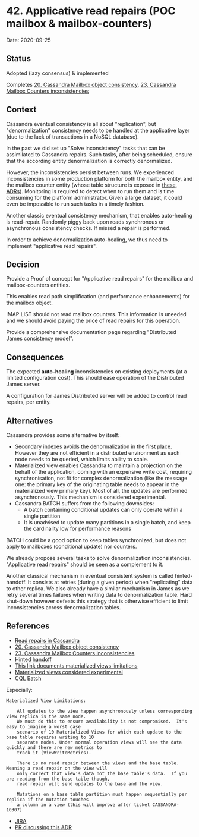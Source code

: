 # 42. Applicative read repairs (POC mailbox & mailbox-counters)

Date: 2020-09-25

## Status

Adopted (lazy consensus) & implemented

Completes [20. Cassandra Mailbox object consistency](0020-cassandra-mailbox-object-consistency.md),
[23. Cassandra Mailbox Counters inconsistencies](0023-cassandra-mailbox-counters-inconsistencies.md)

## Context

Cassandra eventual consistency is all about "replication", but "denormalization" consistency needs
to be handled at the applicative layer (due to the lack of transactions in a NoSQL database).

In the past we did set up "Solve inconsistency" tasks that can be assimilated to Cassandra repairs. Such
tasks, after being scheduled, ensure that the according entity denormalization is correctly denormalized.

However, the inconsistencies persist between runs. We experienced inconsistencies in some production platform
for both the mailbox entity, and the mailbox counter entity (whose table structure is exposed in
[these](0020-cassandra-mailbox-object-consistency.md), [ADRs](0023-cassandra-mailbox-counters-inconsistencies.md)).
Monitoring is required to detect when to run them and is time consuming for the platform administrator.
Given a large dataset, it could even be impossible to run such tasks in a timely fashion.

Another classic eventual consistency mechanism, that enables auto-healing is read-repair. Randomly piggy back upon reads
synchronous or asynchronous consistency checks. If missed a repair is performed.

In order to achieve denormalization auto-healing, we thus need to implement "applicative read repairs".

## Decision

Provide a Proof of concept for "Applicative read repairs" for the mailbox and mailbox-counters entities.

This enables read path simplification (and performance enhancements) for the mailbox object.

IMAP LIST should not read mailbox counters. This information is uneeded and we should avoid paying the
price of read repairs for this operation.

Provide a comprehensive documentation page regarding "Distributed James consistency model".

## Consequences

The expected **auto-healing** inconsistencies on existing deployments (at a limited configuration cost).
This should ease operation of the Distributed James server.

A configuration for James Distributed server will be added to control read repairs, per entity.

## Alternatives

Cassandra provides some alternative by itself:

 - Secondary indexes avoids the denormalization in the first place. However they are not efficient in
 a distributed environment as each node needs to be queried, which limits ability to scale.
 - Materialized view enables Cassandra to maintain a projection on the behalf of the application,
 coming with an expensive write cost, requiring synchronisation, not fit for complex denormalization
 (like the message one: the primary key of the originating table needs to appear in the materialized
 view primary key). Most of all, the updates are performed asynchronously. This mechanism is considered experimental.
 - Cassandra BATCH suffers from the following downsides:
   - A batch containing conditional updates can only operate within a single partition
   - It is unadvised to update many partitions in a single batch, and keep the cardinality low for performance reasons

BATCH could be a good option to keep tables synchronized, but does not apply to mailboxes (conditional update) nor
counters.

We already propose several tasks to solve denormalization inconsistencies. "Applicative read repairs" should be
seen as a complement to it.

Another classical mechanism in eventual consistent system is called hinted-handoff. It consists at retries
(during a given period) when "replicating" data to other replica. We also already have a similar mechanism
in James as we retry several times failures when writing data to denormalization table. Hard shut-down however
defeats this strategy that is otherwise efficient to limit inconsistencies across denormalization tables.

## References

 - [Read repairs in Cassandra](https://cassandra.apache.org/doc/latest/operating/read_repair.html)
 - [20. Cassandra Mailbox object consistency](0020-cassandra-mailbox-object-consistency.md)
 - [23. Cassandra Mailbox Counters inconsistencies](0023-cassandra-mailbox-counters-inconsistencies.md)
 - [Hinted handoff](https://cassandra.apache.org/doc/latest/operating/hints.html)
 - [This link documents materialized views limitations](https://docs.datastax.com/en/dse/6.0/cql/cql/cql_using/knownLimitationsMV.html)
 - [Materialized views considered experimental](https://www.mail-archive.com/user@cassandra.apache.org/msg54073.html)
 - [CQL Batch](https://docs.datastax.com/en/cql-oss/3.x/cql/cql_reference/cqlBatch.html)

Especially:

```
Materialized View Limitations:

    All updates to the view happen asynchronously unless corresponding view replica is the same node.
    We must do this to ensure availability is not compromised.  It's easy to imagine a worst case
    scenario of 10 Materialized Views for which each update to the base table requires writing to 10
    separate nodes. Under normal operation views will see the data quickly and there are new metrics to
    track it (ViewWriteMetrics).

    There is no read repair between the views and the base table.  Meaning a read repair on the view will
    only correct that view's data not the base table's data.  If you are reading from the base table though,
    read repair will send updates to the base and the view.

    Mutations on a base table partition must happen sequentially per replica if the mutation touches
    a column in a view (this will improve after ticket CASSANDRA-10307)
```

* [JIRA](https://issues.apache.org/jira/browse/JAMES-3407)
* [PR discussing this ADR](https://github.com/apache/james-project/pull/248)